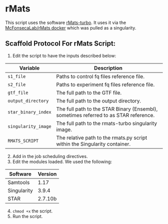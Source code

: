 # rMats

This script uses the software [rMats-turbo](https://github.com/Xinglab/rmats-turbo). It uses it via the [McFonsecaLab/rMats docker](https://hub.docker.com/r/mcfonsecalab/rmats) which was pulled as a singularity.

## Scaffold Protocol For rMats Script:

1) Edit the script to have the inputs described below:

| **Variable**              | **Description**                                                                  |
|---------------------------|----------------------------------------------------------------------------------|
| `s1_file`                 | Paths to control fq files reference file.                                         |
| `s2_file`                 | Paths to experiment fq files reference file.                                      |
| `gtf_file`                | The full path to the GTF file.                                                                     |
| `output_directory`        | The full path to the output directory.                                                          |
| `star_binary_index`       | The full path to the STAR Binary (Ensembl), sometimes referred to as STAR reference.                    |
| `singularity_image`       | The full path to the rmats-turbo singularity image.                              |
| `RMATS_SCRIPT`            | The relative path to the rmats.py script within the Singularity container.            |

2) Add in the job scheduling directives.
3) Edit the modules loaded. We used the following:

| **Software**   | **Version** |
|----------------|-------------|
| Samtools       | 1.17        |
| Singularity    | 3.9.4       |
| STAR           | 2.7.10b     |


4) `chmod +x` the script.
5) Run the script. 
